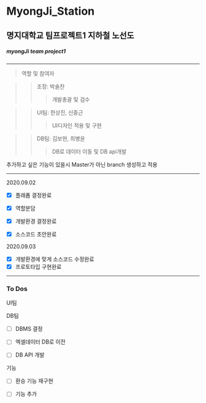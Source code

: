 # MyongJi_Station
## 명지대학교 팀프로젝트1 지하철 노선도 
##### myongJi team project1
<hr/>

>역할 및 참여자

>>조장: 박솔찬   
>>>개발총괄 및 검수   

>>UI팀: 한상진, 신중근   
>>>UI디자인 적용 및 구현   

>>DB팀: 김보현, 최병윤   
>>>DB로 데이터 이동 및 DB api개발   

추가하고 싶은 기능이 있을시 Master가 아닌 branch 생성하고 적용

<hr/>       

2020.09.02  
- [x] 플래폼 결정완료 
- [x] 역할분담 
- [x] 개발환경 결정완료 
- [x] 소스코드 초안완료 


2020.09.03  
- [x] 개발환경에 맞게 소스코드 수정완료
- [x] 프로토타입 구현완료

<hr/>


### To Dos

UI팀


DB팀
- [ ] DBMS 결정
- [ ] 엑셀데이터 DB로 이전
- [ ] DB API 개발


기능
- [ ] 환승 기능 재구현
- [ ] 기능 추가


